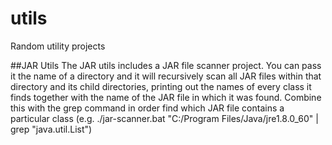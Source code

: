# utils
Random utility projects

##JAR Utils
The JAR utils includes a JAR file scanner project.  You can pass it the name of a directory and it will recursively scan all JAR files within that directory and its child directories, printing out the names of every class it finds together with the name of the JAR file in which it was found.  Combine this with the grep command in order find which JAR file contains a particular class (e.g. ./jar-scanner.bat "C:/Program Files/Java/jre1.8.0_60" | grep "java.util.List")
